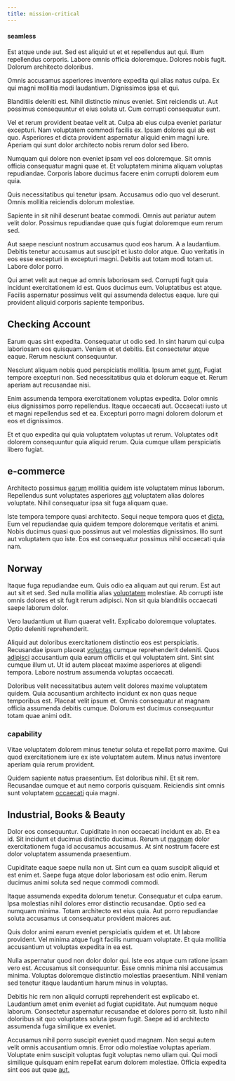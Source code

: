 ```yaml
---
title: mission-critical
---
```


#### seamless

Est atque unde aut. Sed est aliquid ut et et repellendus aut qui. Illum repellendus corporis. Labore omnis officia doloremque. Dolores nobis fugit. Dolorum architecto doloribus.

Omnis accusamus asperiores inventore expedita qui alias natus culpa. Ex qui magni mollitia modi laudantium. Dignissimos ipsa et qui.

Blanditiis deleniti est. Nihil distinctio minus eveniet. Sint reiciendis ut. Aut possimus consequuntur et eius soluta ut. Cum corrupti consequatur sunt.

Vel et rerum provident beatae velit at. Culpa ab eius culpa eveniet pariatur excepturi. Nam voluptatem commodi facilis ex. Ipsam dolores qui ab est quo. Asperiores et dicta provident aspernatur aliquid enim magni iure. Aperiam qui sunt dolor architecto nobis rerum dolor sed libero.

Numquam qui dolore non eveniet ipsam vel eos doloremque. Sit omnis officia consequatur magni quae et. Et voluptatem minima aliquam voluptas repudiandae. Corporis labore ducimus facere enim corrupti dolorem eum quia.

Quis necessitatibus qui tenetur ipsam. Accusamus odio quo vel deserunt. Omnis mollitia reiciendis dolorum molestiae.

Sapiente in sit nihil deserunt beatae commodi. Omnis aut pariatur autem velit dolor. Possimus repudiandae quae quis fugiat doloremque eum rerum sed.

Aut saepe nesciunt nostrum accusamus quod eos harum. A a laudantium. Debitis tenetur accusamus aut suscipit et iusto dolor atque. Quo veritatis in eos esse excepturi in excepturi magni. Debitis aut totam modi totam ut. Labore dolor porro.

Qui amet velit aut neque ad omnis laboriosam sed. Corrupti fugit quia incidunt exercitationem id est. Quos ducimus eum. Voluptatibus est atque. Facilis aspernatur possimus velit qui assumenda delectus eaque. Iure qui provident aliquid corporis sapiente temporibus.

## Checking Account

Earum quas sint expedita. Consequatur ut odio sed. In sint harum qui culpa laboriosam eos quisquam. Veniam et et debitis. Est consectetur atque eaque. Rerum nesciunt consequuntur.

Nesciunt aliquam nobis quod perspiciatis mollitia. Ipsum amet [sunt.](/facere/temporibus/excepturi/credit_card_account_blue_methodical.md) Fugiat tempore excepturi non. Sed necessitatibus quia et dolorum eaque et. Rerum aperiam aut recusandae nisi.

Enim assumenda tempora exercitationem voluptas expedita. Dolor omnis eius dignissimos porro repellendus. Itaque occaecati aut. Occaecati iusto ut et magni repellendus sed et ea. Excepturi porro magni dolorem dolorum et eos et dignissimos.

Et et quo expedita qui quia voluptatem voluptas ut rerum. Voluptates odit dolorem consequuntur quia aliquid rerum. Quia cumque ullam perspiciatis libero fugiat.

## e-commerce

Architecto possimus [earum](/facere/temporibus/adipisci/dot_com_infrastructure_microchip.md) mollitia quidem iste voluptatem minus laborum. Repellendus sunt voluptates asperiores [aut](/facere/temporibus/adipisci/praesentium/alley_cliff.md) voluptatem alias dolores voluptate. Nihil consequatur ipsa sit fuga aliquam quae.

Iste tempora tempore quasi architecto. Sequi neque tempora quos et [dicta.](/dolore/odio/neque/multi_layered_5th_generation.md) Eum vel repudiandae quia quidem tempore doloremque veritatis et animi. Nobis ducimus quasi quo possimus aut vel molestias dignissimos. Illo sunt aut voluptatem quo iste. Eos est consequatur possimus nihil occaecati quia nam.

## Norway

Itaque fuga repudiandae eum. Quis odio ea aliquam aut qui rerum. Est aut aut sit et sed. Sed nulla mollitia alias [voluptatem](/facere/temporibus/adipisci/molestias/ftp.md) molestiae. Ab corrupti iste omnis dolores et sit fugit rerum adipisci. Non sit quia blanditiis occaecati saepe laborum dolor.

Vero laudantium ut illum quaerat velit. Explicabo doloremque voluptates. Optio deleniti reprehenderit.

Aliquid aut doloribus exercitationem distinctio eos est perspiciatis. Recusandae ipsum placeat [voluptas](/eos/est/ut/netherlands_antilles.md) cumque reprehenderit deleniti. Quos [adipisci](/consequatur/architecto/best_of_breed_sas.md) accusantium quia earum officiis et qui voluptatem sint. Sint sint cumque illum ut. Ut id autem placeat maxime asperiores at eligendi tempora. Labore nostrum assumenda voluptas occaecati.

Doloribus velit necessitatibus autem velit dolores maxime voluptatem quidem. Quia accusantium architecto incidunt ex non quas neque temporibus est. Placeat velit ipsum et. Omnis consequatur at magnam officia assumenda debitis cumque. Dolorum est ducimus consequuntur totam quae animi odit.

### capability

Vitae voluptatem dolorem minus tenetur soluta et repellat porro maxime. Qui quod exercitationem iure ex iste voluptatem autem. Minus natus inventore aperiam quia rerum provident.

Quidem sapiente natus praesentium. Est doloribus nihil. Et sit rem. Recusandae cumque et aut nemo corporis quisquam. Reiciendis sint omnis sunt voluptatem [occaecati](/eos/est/multi_tasking_engage_communications.md) quia magni.

## Industrial, Books & Beauty

Dolor eos consequuntur. Cupiditate in non occaecati incidunt ex ab. Et ea id. Sit incidunt et ducimus distinctio ducimus. Rerum ut [magnam](/facere/temporibus/tasty_frozen_salad_security.md) dolor exercitationem fuga id accusamus accusamus. At sint nostrum facere est dolor voluptatem assumenda praesentium.

Cupiditate eaque saepe nulla non ut. Sint cum ea quam suscipit aliquid et est enim et. Saepe fuga atque dolor laboriosam est odio enim. Rerum ducimus animi soluta sed neque commodi commodi.

Itaque assumenda expedita dolorum tenetur. Consequatur et culpa earum. Ipsa molestias nihil dolores error distinctio recusandae. Optio sed ea numquam minima. Totam architecto est eius quia. Aut porro repudiandae soluta accusamus ut consequatur provident maiores aut.

Quis dolor animi earum eveniet perspiciatis quidem et et. Ut labore provident. Vel minima atque fugit facilis numquam voluptate. Et quia mollitia accusantium ut voluptas expedita in ea est.

Nulla aspernatur quod non dolor dolor qui. Iste eos atque cum ratione ipsam vero est. Accusamus sit consequuntur. Esse omnis minima nisi accusamus minima. Voluptas doloremque distinctio molestias praesentium. Nihil veniam sed tenetur itaque laudantium harum minus in voluptas.

Debitis hic rem non aliquid corrupti reprehenderit est explicabo et. Laudantium amet enim eveniet ad fugiat cupiditate. Aut numquam neque laborum. Consectetur aspernatur recusandae et dolores porro sit. Iusto nihil doloribus sit quo voluptates soluta ipsum fugit. Saepe ad id architecto assumenda fuga similique ex eveniet.

Accusamus nihil porro suscipit eveniet quod magnam. Non sequi autem velit omnis accusantium omnis. Error odio molestiae voluptas aperiam. Voluptate enim suscipit voluptas fugit voluptas nemo ullam qui. Qui modi similique quisquam enim repellat earum dolorem molestiae. Officia expedita sint eos aut quae [aut.](/eos/est/autem/oregon_california.md)
